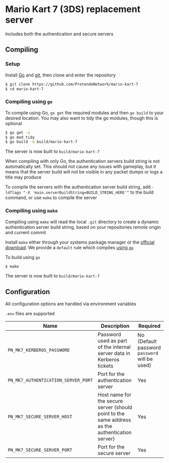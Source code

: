 # Mario Kart 7 (3DS) replacement server
Includes both the authentication and secure servers

## Compiling

### Setup
Install [Go](https://go.dev/doc/install) and [git](https://git-scm.com/downloads), then clone and enter the repository

```bash
$ git clone https://github.com/PretendoNetwork/mario-kart-7
$ cd mario-kart-7
```

### Compiling using `go`
To compile using Go, `go get` the required modules and then `go build` to your desired location. You may also want to tidy the go modules, though this is optional

```bash
$ go get -u
$ go mod tidy
$ go build -o build/mario-kart-7
```

The server is now built to `build/mario-kart-7`

When compiling with only Go, the authentication servers build string is not automatically set. This should not cause any issues with gameplay, but it means that the server build will not be visible in any packet dumps or logs a title may produce

To compile the servers with the authentication server build string, add `-ldflags "-X 'main.serverBuildString=BUILD_STRING_HERE'"` to the build command, or use `make` to compile the server

### Compiling using `make`
Compiling using `make` will read the local `.git` directory to create a dynamic authentication server build string, based on your repositories remote origin and current commit

Install `make` either through your systems package manager or the [official download](https://www.gnu.org/software/make/). We provide a `default` rule which compiles [using `go`](#compiling-using-go)

To build using `go`

```bash
$ make
```

The server is now built to `build/mario-kart-7`

## Configuration
All configuration options are handled via environment variables

`.env` files are supported

| Name                                | Description                                                                                                            | Required                                      |
|-------------------------------------|------------------------------------------------------------------------------------------------------------------------|-----------------------------------------------|
| `PN_MK7_KERBEROS_PASSWORD`          | Password used as part of the internal server data in Kerberos tickets                                                  | No (Default password `password` will be used) |
| `PN_MK7_AUTHENTICATION_SERVER_PORT` | Port for the authentication server                                                                                     | Yes                                           |
| `PN_MK7_SECURE_SERVER_HOST`         | Host name for the secure server (should point to the same address as the authentication server)                        | Yes                                           |
| `PN_MK7_SECURE_SERVER_PORT`         | Port for the secure server                                                                                             | Yes                                           |
